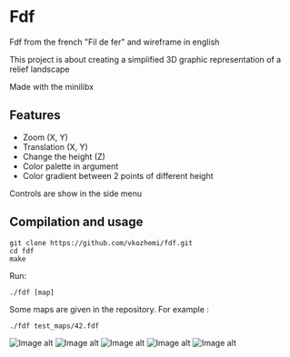 # Fdf

Fdf from the french "Fil de fer" and wireframe in english

This project is about creating a simplified 3D graphic representation of a relief landscape

Made with the minilibx

## Features

- Zoom (X, Y)
- Translation (X, Y)
- Change the height (Z)
- Color palette in argument
- Color gradient between 2 points of different height

Controls are show in the side menu

## Compilation and usage

	git clone https://github.com/vkozhemi/fdf.git
	cd fdf
	make

Run:
```
./fdf [map]
```
Some maps are given in the repository. For example :
		
	./fdf test_maps/42.fdf


![Image alt](https://github.com/vkozhemi/fdf/img/1.png)
![Image alt](https://github.com/vkozhemi/fdf/img/2.png)
![Image alt](https://github.com/vkozhemi/fdf/img/3.png)
![Image alt](https://github.com/vkozhemi/fdf/img/4.png)
![Image alt](https://github.com/vkozhemi/fdf/img/fdf.gif)
